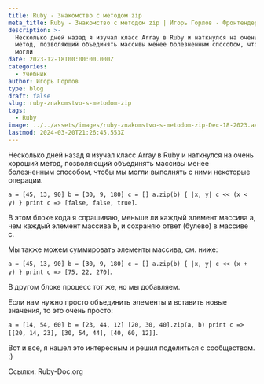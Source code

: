 ```yaml
---
title: Ruby - Знакомство с методом zip
meta_title: Ruby - Знакомство с методом zip | Игорь Горлов - Фронтeндер
description: >-
  Несколько дней назад я изучал класс Array в Ruby и наткнулся на очень хороший
  метод, позволяющий объединять массивы менее болезненным способом, чтобы мы
  могли
date: 2023-12-18T00:00:00.000Z
categories:
  - Учебник
author: Игорь Горлов
type: blog
draft: false
slug: ruby-znakomstvo-s-metodom-zip
tags:
  - Ruby
image: ../../assets/images/ruby-znakomstvo-s-metodom-zip-Dec-18-2023.avif
lastmod: 2024-03-20T21:26:45.553Z
---
```


Несколько дней назад я изучал класс Array в Ruby и наткнулся на очень хороший метод, позволяющий объединять массивы менее болезненным способом, чтобы мы могли выполнять с ними некоторые операции.

`a = [45, 13, 90] b = [30, 9, 180] c = [] a.zip(b) { |x, y| c << (x < y) } print c => [false, false, true]`.

В этом блоке кода я спрашиваю, меньше ли каждый элемент массива a, чем каждый элемент массива b, и сохраняю ответ (булево) в массиве c.

Мы также можем суммировать элементы массива, см. ниже:

`a = [45, 13, 90] b = [30, 9, 180] c = [] a.zip(b) { |x, y| c << (x + y) } print c => [75, 22, 270]`.

В другом блоке процесс тот же, но мы добавляем.

Если нам нужно просто объединить элементы и вставить новые значения, то это очень просто:

`a = [14, 54, 60] b = [23, 44, 12] [20, 30, 40].zip(a, b) print c => [[20, 14, 23], [30, 54, 44], [40, 60, 12]]`.

Вот и все, я нашел это интересным и решил поделиться с сообществом. ;)

Ссылки:
Ruby-Doc.org
